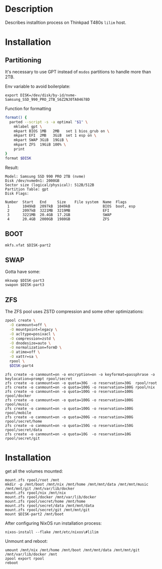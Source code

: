 # Description

Describes installtion process on Thinkpad T480s `lilim` host.

# Installation

## Partitioning

It's necessary to use GPT instead of `msdos` partitions to handle more than 2TB.

Env variable to avoid boilerplate:
```
export DISK=/dev/disk/by-id/nvme-Samsung_SSD_990_PRO_2TB_S6Z2NJ0TA04678D
```
Function for formatting
```sh
format() {
  parted --script -s -a optimal "$1" \
    mklabel gpt \
    mkpart BIOS 1MB   2MB   set 1 bios_grub on \
    mkpart EFI  2MB   3GiB  set 1 esp on \
    mkpart SWAP 3GiB  19GiB \
    mkpart ZFS  19GiB 100% \
    print
}
format $DISK
```
Result:
```
Model: Samsung SSD 990 PRO 2TB (nvme)
Disk /dev/nvme0n1: 2000GB
Sector size (logical/physical): 512B/512B
Partition Table: gpt
Disk Flags: 

Number  Start   End     Size    File system  Name  Flags
 1      1049kB  2097kB  1049kB               BIOS  boot, esp
 2      2097kB  3221MB  3219MB               EFI
 3      3221MB  20.4GB  17.2GB               SWAP
 4      20.4GB  2000GB  1980GB               ZFS
```

## BOOT

```
mkfs.vfat $DISK-part2
```

## SWAP

Gotta have some:
```
mkswap $DISK-part3
swapon $DISK-part3
```

## ZFS

The ZFS pool uses ZSTD compression and some other optimizations:
```sh
zpool create \
  -O canmount=off \
  -O mountpoint=legacy \
  -O acltype=posixacl \
  -O compression=zstd \
  -O dnodesize=auto \
  -O normalization=formD \
  -O atime=off \
  -O xattr=sa \
  rpool \
  $DISK-part4
```
```
zfs create -o canmount=on -o encryption=on -o keyformat=passphrase -o keylocation=prompt rpool/secret
zfs create -o canmount=on -o quota=30G  -o reservation=30G  rpool/root
zfs create -o canmount=on -o quota=100G -o reservation=100G rpool/nix
zfs create -o canmount=on -o quota=100G -o reservation=100G rpool/docker
zfs create -o canmount=on -o quota=100G -o reservation=100G rpool/music
zfs create -o canmount=on -o quota=100G -o reservation=100G rpool/mobile
zfs create -o canmount=on -o quota=200G -o reservation=200G rpool/secret/home
zfs create -o canmount=on -o quota=150G -o reservation=150G rpool/secret/data
zfs create -o canmount=on -o quota=10G  -o reservation=10G  rpool/secret/git
```

# Installation

get all the volumes mounted:
```
mount.zfs rpool/root /mnt
mkdir -p /mnt/boot /mnt/nix /mnt/home /mnt/mnt/data /mnt/mnt/music /mnt/mnt/git /mnt/var/lib/docker
mount.zfs rpool/nix /mnt/nix
mount.zfs rpool/docker /mnt/var/lib/docker
mount.zfs rpool/secret/home /mnt/home
mount.zfs rpool/secret/data /mnt/mnt/data
mount.zfs rpool/secret/git /mnt/mnt/git
mount $DISK-part2 /mnt/boot
```
After configuring NixOS run installation process:
```
nixos-install --flake /mnt/etc/nixos\#lilim
```
Unmount and reboot:
```
umount /mnt/nix /mnt/home /mnt/boot /mnt/mnt/data /mnt/mnt/git /mnt/var/lib/docker /mnt
zpool export rpool
reboot
```
